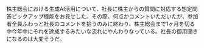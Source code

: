 株主総会における生成AI活用について、社長に株主からの質問に対応する想定問答ピックアップ機能をお見せした。その際、何点かコメントいただいたが、参加者全員ふわっと社長のコメントを拾うのみに終わり、株主総会まで1ヶ月を切る中今年中にそれを達成するみたいな流れにやんわりなっている。社長の御用聞きになるのは大変そうだ。